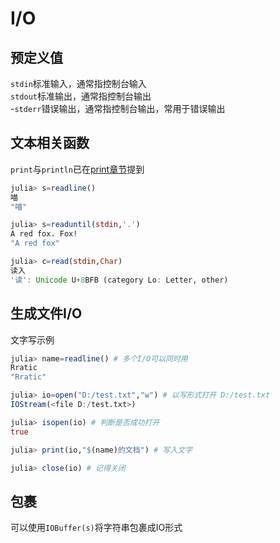 # I/O
## 预定义值
`stdin`标准输入，通常指控制台输入\
`stdout`标准输出，通常指控制台输出\
-`stderr`错误输出，通常指控制台输出，常用于错误输出

## 文本相关函数
`print`与`println`已在[print章节](print.md)提到
```jl
julia> s=readline()
喵
"喵"

julia> s=readuntil(stdin,'.')
A red fox. Fox!
"A red fox"

julia> c=read(stdin,Char)
读入
'读': Unicode U+8BFB (category Lo: Letter, other)
```

## 生成文件I/O
文字写示例
```jl
julia> name=readline() # 多个I/O可以同时用
Rratic
"Rratic"

julia> io=open("D:/test.txt","w") # 以写形式打开 D:/test.txt
IOStream(<file D:/test.txt>)

julia> isopen(io) # 判断是否成功打开
true

julia> print(io,"$(name)的文档") # 写入文字

julia> close(io) # 记得关闭
```

## 包裹
可以使用`IOBuffer(s)`将字符串包裹成IO形式
